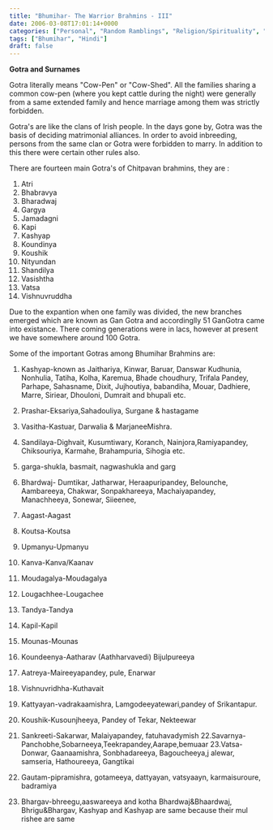 ```yaml
---
title: "Bhumihar- The Warrior Brahmins - III"
date: 2006-03-08T17:01:14+0000
categories: ["Personal", "Random Ramblings", "Religion/Spirituality", "Society and Politics."]
tags: ["Bhumihar", "Hindi"]
draft: false
---
```


<strong>Gotra and Surnames</strong>

Gotra literally means "Cow-Pen" or "Cow-Shed". All the families sharing a common cow-pen (where you kept cattle during the night) were generally from a same extended family and hence marriage among them was strictly forbidden.

Gotra's are like the clans of Irish people. In the days gone by, Gotra was the basis of deciding matrimonial alliances. In order to avoid inbreeding, persons from the same clan or Gotra were forbidden to marry. In addition to this there were certain other rules also.

There are fourteen main Gotra's of Chitpavan brahmins, they are :

1.  Atri
2. Bhabravya
3. Bharadwaj
4. Gargya
5. Jamadagni
6. Kapi
7. Kashyap
8. Koundinya
9. Koushik
10. Nityundan
11. Shandilya
12. Vasishtha
13. Vatsa
14. Vishnuvruddha

Due to the expantion when one family was divided, the new branches emerged which are known as Gan Gotra and accordinglly 51 GanGotra came into existance. There coming generations were in lacs, however at present we have somewhere around 100 Gotra.

Some of the important Gotras among Bhumihar Brahmins  are:

1. Kashyap-known as Jaithariya, Kinwar, Baruar, Danswar Kudhunia, Nonhulia, Tatiha, Kolha, Karemua, Bhade choudhury, Trifala Pandey, Parhape, Sahasname, Dixit, Jujhoutiya, babandiha, Mouar, Dadhiere, Marre, Siriear, Dhouloni, Dumrait and bhupali etc.

2. Prashar-Eksariya,Sahadouliya, Surgane & hastagame
3. Vasitha-Kastuar, Darwalia & MarjaneeMishra.
4. Sandilaya-Dighvait, Kusumtiwary, Koranch, Nainjora,Ramiyapandey, Chiksouriya, Karmahe, Brahampuria, Sihogia etc.
5. garga-shukla, basmait, nagwashukla and garg
6. Bhardwaj- Dumtikar, Jatharwar, Heraapuripandey, Belounche, Aambareeya, Chakwar, Sonpakhareeya, Machaiyapandey, Manachheeya, Sonewar, Siieenee,
7. Aagast-Aagast
8. Koutsa-Koutsa
9. Upmanyu-Upmanyu
10. Kanva-Kanva/Kaanav
11. Moudagalya-Moudagalya
12. Lougachhee-Lougachee
13. Tandya-Tandya
14. Kapil-Kapil
15. Mounas-Mounas
16. Koundeenya-Aatharav (Aathharvavedi) Bijulpureeya
17. Aatreya-Maireeyapandey, pule, Enarwar
18. Vishnuvridhha-Kuthavait
19. Kattyayan-vadrakaamishra, Lamgodeeyatewari,pandey of Srikantapur.
20. Koushik-Kusounjheeya, Pandey of Tekar, Nekteewar
21. Sankreeti-Sakarwar, Malaiyapandey, fatuhavadymish
22.Savarnya-Panchobhe,Sobarneeya,Teekrapandey,Aarape,bemuaar
23.Vatsa- Donwar, Gaanaamishra, Sonbhadareeya, Bagoucheeya,j alewar, samseria, Hathoureeya, Gangtikai
24. Gautam-pipramishra, gotameeya, dattyayan, vatsyaayn, karmaisuroure, badramiya
25. Bhargav-bhreegu,aaswareeya and kotha Bhardwaj&Bhaardwaj, Bhrigu&Bhargav, Kashyap and Kashyap are same because their mul rishee are same